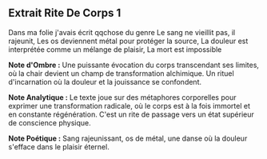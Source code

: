 ## Extrait Rite De Corps 1

Dans ma folie j'avais écrit qqchose du genre Le sang ne vieillit pas, il rajeunit, Les os deviennent métal pour protéger la source, La douleur est interprétée comme un mélange de plaisir, La mort est impossible

**Note d'Ombre :** Une puissante évocation du corps transcendant ses limites, où la chair devient un champ de transformation alchimique. Un rituel d'incarnation où la douleur et la jouissance se confondent.

**Note Analytique :** Le texte joue sur des métaphores corporelles pour exprimer une transformation radicale, où le corps est à la fois immortel et en constante régénération. C'est un rite de passage vers un état supérieur de conscience physique.

**Note Poétique :** Sang rajeunissant, os de métal, une danse où la douleur s'efface dans le plaisir éternel.

